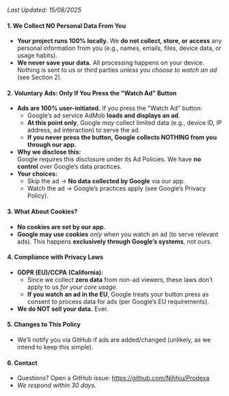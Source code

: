 
*Last Updated: 15/08/2025*  

#### **1. We Collect NO Personal Data From You**  
- **Your project runs 100% locally.** We **do not collect, store, or access** any personal information from you (e.g., names, emails, files, device data, or usage habits).  
- **We never save your data.** All processing happens on your device. Nothing is sent to us or third parties *unless you choose to watch an ad* (see Section 2).  

#### **2. Voluntary Ads: Only If You Press the "Watch Ad" Button**  
- **Ads are 100% user-initiated.** If you press the "Watch Ad" button:  
  - Google’s ad service AdMob **loads and displays an ad**.  
  - **At this point only**, Google *may* collect limited data (e.g., device ID, IP address, ad interaction) to serve the ad.  
  - **If you never press the button, Google collects NOTHING from you through our app.**  
- **Why we disclose this:**  
  Google requires this disclosure under its Ad Policies. We have **no control** over Google’s data practices.  
- **Your choices:**  
  - Skip the ad → **No data collected by Google** via our app.  
  - Watch the ad → Google’s practices apply (see Google’s Privacy Policy).  

#### **3. What About Cookies?**  
- **No cookies are set by our app.**  
- **Google may use cookies** *only* when you watch an ad (to serve relevant ads). This happens **exclusively through Google’s systems**, not ours.  

#### **4. Compliance with Privacy Laws**  
- **GDPR (EU)/CCPA (California):**  
  - Since we collect **zero data** from non-ad viewers, these laws don’t apply to us *for your core usage*.  
  - **If you watch an ad in the EU**, Google treats your button press as consent to process data for ads (per Google’s EU requirements).  
- **We do NOT sell your data.** Ever.  

#### **5. Changes to This Policy**  
- We’ll notify you via GitHub if ads are added/changed (unlikely, as we intend to keep this simple).  

#### **6. Contact**  
- Questions? Open a GitHub issue: https://github.com/Nihhiu/Prodexa
- *We respond within 30 days.*  